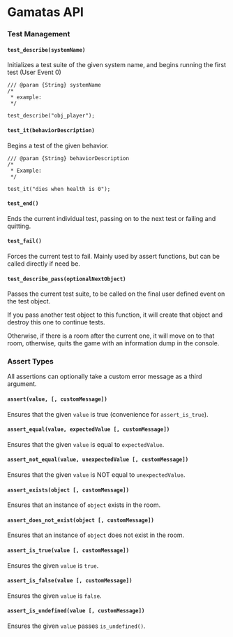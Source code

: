 # Gamatas API

### Test Management

#### `test_describe(systemName)`

Initializes a test suite of the given system name, and begins running the first test (User Event 0)

```gml
/// @param {String} systemName
/*
 * example:
 */

test_describe("obj_player");
```

#### `test_it(behaviorDescription)`

Begins a test of the given behavior.

```gml
/// @param {String} behaviorDescription
/*
 * Example:
 */

test_it("dies when health is 0");
```

#### `test_end()`

Ends the current individual test, passing on to the next test or failing and quitting.

#### `test_fail()`

Forces the current test to fail. Mainly used by assert functions, but can be called directly if need be.

#### `test_describe_pass(optionalNextObject)`

Passes the current test suite, to be called on the final user defined event on the test object.

If you pass another test object to this function, it will create that object and destroy this one to continue tests.

Otherwise, if there is a room after the current one, it will move on to that room, otherwise, quits the game with an information dump in the console.

### Assert Types

All assertions can optionally take a custom error message as a third argument.

#### `assert(value, [, customMessage])`

Ensures that the given `value` is true (convenience for `assert_is_true`).

#### `assert_equal(value, expectedValue [, customMessage])`

Ensures that the given `value` is equal to `expectedValue`.

#### `assert_not_equal(value, unexpectedValue [, customMessage])`

Ensures that the given `value` is NOT equal to `unexpectedValue`.

#### `assert_exists(object [, customMessage])`

Ensures that an instance of `object` exists in the room.

#### `assert_does_not_exist(object [, customMessage])`

Ensures that an instance of `object` does not exist in the room.

#### `assert_is_true(value [, customMessage])`

Ensures the given `value` is `true`.

#### `assert_is_false(value [, customMessage])`

Ensures the given `value` is `false`.

#### `assert_is_undefined(value [, customMessage])`

Ensures the given `value` passes `is_undefined()`.


